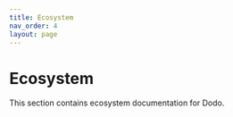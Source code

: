 ```yaml
---
title: Ecosystem
nav_order: 4
layout: page
---
```

# Ecosystem

This section contains ecosystem documentation for Dodo.
